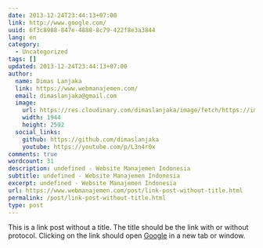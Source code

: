 ```yaml
---
date: 2013-12-24T23:44:13+07:00
link: http://www.google.com/
uuid: 6f3c8988-847e-4888-8c79-422f8e3a3844
lang: en
category:
  - Uncategorized
tags: []
updated: 2013-12-24T23:44:13+07:00
author:
  name: Dimas Lanjaka
  link: https://www.webmanajemen.com/
  email: dimaslanjaka@gmail.com
  image:
    url: https://res.cloudinary.com/dimaslanjaka/image/fetch/https://imgdb.net/images/3600.jpg
    width: 1944
    height: 2592
  social_links:
    github: https://github.com/dimaslanjaka
    youtube: https://youtube.com/p/L3n4r0x
comments: true
wordcount: 31
description: undefined - Website Manajemen Indonesia
subtitle: undefined - Website Manajemen Indonesia
excerpt: undefined - Website Manajemen Indonesia
url: https://www.webmanajemen.com/post/link-post-without-title.html
permalink: /post/link-post-without-title.html
type: post
---
```


This is a link post without a title. The title should be the link with or without protocol. Clicking on the link should open [Google](http://www.google.com/) in a new tab or window.